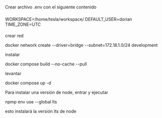 Crear archivo .env con el siguiente contenido
###
WORKSPACE=/home/tesla/workspace/
DEFAULT_USER=dorian
TIME_ZONE=UTC
####
crear red

docker network create --driver=bridge --subnet=172.18.1.0/24 development

instalar

docker compose build --no-cache --pull

levantar

docker compose up -d

Para instalar una versión de node, entrar y ejecutar

npmp env use --global lts

esto instalará la versión lts de node
